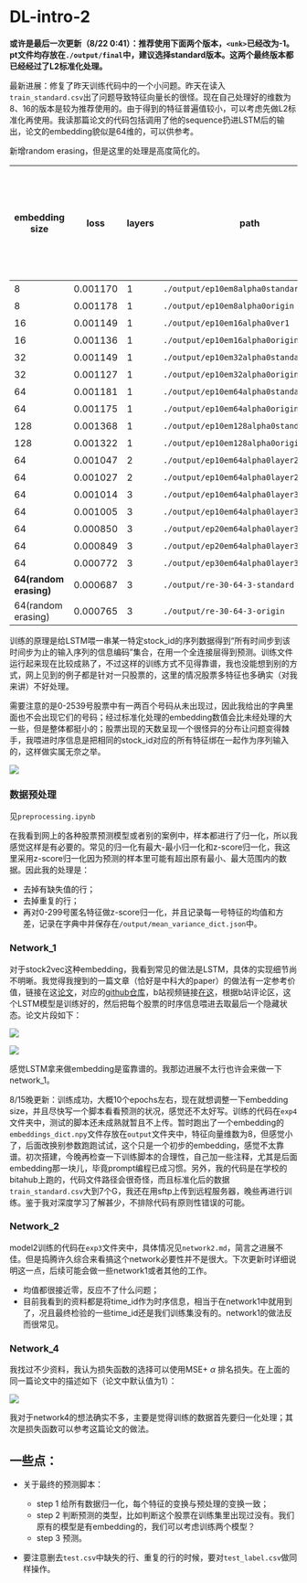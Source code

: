 # DL-intro-2

**或许是最后一次更新（8/22 0:41）：推荐使用下面两个版本，`<unk>`已经改为-1。pt文件均存放在`./output/final`中，建议选择standard版本。这两个最终版本都已经经过了L2标准化处理。**

最新进展：修复了昨天训练代码中的一个小问题。昨天在读入`train_standard.csv`出了问题导致特征向量长的很怪。现在自己处理好的维数为8、16的版本是较为推荐使用的。由于得到的特征普遍值较小，可以考虑先做L2标准化再使用。我读那篇论文的代码包括调用了他的sequence扔进LSTM后的输出，论文的embedding貌似是64维的，可以供参考。

新增random erasing，但是这里的处理是高度简化的。

| embedding size | loss     | layers | path                                    | 训练集是否标准化 |
| -------------- | -------- | ------ | --------------------------------------- | ---------------- |
| 8              | 0.001170 | 1      | `./output/ep10em8alpha0standard`        | 是               |
| 8              | 0.001178 | 1      | `./output/ep10em8alpha0origin`          | 否               |
| 16             | 0.001149 | 1      | `./output/ep10em16alpha0ver1`           | 是               |
| 16             | 0.001136 | 1      | `./output/ep10em16alpha0origin`         | 否               |
| 32             | 0.001149 | 1      | `./output/ep10em32alpha0standard`       | 是               |
| 32             | 0.001127 | 1      | `./output/ep10em32alpha0origin`         | 否               |
| 64             | 0.001181 | 1      | `./output/ep10em64alpha0standard`       | 是               |
| 64             | 0.001175 | 1      | `./output/ep10em64alpha0origin`         | 否               |
| 128            | 0.001368 | 1      | `./output/ep10em128alpha0standard`      | 是               |
| 128            | 0.001322 | 1      | `./output/ep10em128alpha0origin`        | 否               |
| 64             | 0.001047 | 2      | `./output/ep10em64alpha0layer2standard` | 是               |
| 64             | 0.001027 | 2      | `./output/ep10em64alpha0layer2origin`   | 否               |
| 64             | 0.001014 | 3      | `./output/ep10em64alpha0layer3standard` | 是               |
| 64             | 0.001005 | 3      | `./output/ep10em64alpha0layer3origin`   | 否               |
| 64             | 0.000850 | 3      | `./output/ep20em64alpha0layer3standard` | 是               |
| 64             | 0.000849 | 3      | `./output/ep20em64alpha0layer3origin`   | 否               |
| 64             | 0.000772 | 3      | `./output/ep30em64alpha0layer3origin`   | 否               |
| **64(random erasing)** | 0.000687 | 3 | `./output/re-30-64-3-standard` | 是 |
| 64(random erasing)| 0.000765 | 3      | `./output/re-30-64-3-origin`            | 否               |

训练的原理是给LSTM喂一串某一特定stock_id的序列数据得到“所有时间步到该时间步为止的输入序列的信息编码”集合，在用一个全连接层得到预测。训练文件运行起来现在比较成熟了，不过这样的训练方式不见得靠谱，我也没能想到别的方式，网上见到的例子都是针对一只股票的，这里的情况股票多特征也多确实（对我来讲）不好处理。

需要注意的是0-2539号股票中有一两百个号码从未出现过，因此我给出的字典里面也不会出现它们的号码；经过标准化处理的embedding数值会比未经处理的大一些，但是整体都挺小的；股票出现的天数呈现一个很怪异的分布让问题变得棘手，我喂进时序信息是把相同的stock_id对应的所有特征绑在一起作为序列输入的，这样做实属无奈之举。

![](./img/4.png)

### 数据预处理

见`preprocessing.ipynb`

在我看到网上的各种股票预测模型或者别的案例中，样本都进行了归一化，所以我感觉这样是有必要的。常见的归一化有最大-最小归一化和z-score归一化，我这里采用z-score归一化因为预测的样本里可能有超出原有最小、最大范围内的数据。因此我的处理是：

- 去掉有缺失值的行；
- 去掉重复的行；
- 再对0-299号匿名特征做z-score归一化，并且记录每一号特征的均值和方差，记录在字典中并保存在`/output/mean_variance_dict.json`中。

### Network_1

对于stock2vec这种embedding，我看到常见的做法是LSTM，具体的实现细节尚不明晰。我觉得我搜到的一篇文章（恰好是中科大的paper）的做法有一定参考价值，链接在这[论文](https://arxiv.org/pdf/1809.09441.pdf)，对应的[github仓库](https://github.com/fulifeng/Temporal_Relational_Stock_Ranking)，b站视频链接[在这](https://www.bilibili.com/video/BV1a54y1o77U)，根据b站评论区，这个LSTM模型是训练好的，然后把每个股票的时序信息喂进去取最后一个隐藏状态。论文片段如下：

![](./img/1.png)

![](./img/2.png)

感觉LSTM拿来做embedding是蛮靠谱的。我那边进展不太行也许会来做一下network_1。

8/15晚更新：训练成功，大概10个epochs左右，现在就想调整一下embedding size，并且尽快写一个脚本看看预测的状况，感觉还不太好写。训练的代码在`exp4`文件夹中，测试的脚本还未成熟就暂且不上传。暂时跑出了一个embedding的`embeddings_dict.npy`文件存放在`output`文件夹中，特征向量维数为8，但感觉小了，后面改换别参数跑跑试试，这个只是一个初步的embedding，感觉不太靠谱。初次搭建，今晚再检查一下训练脚本的合理性，自己加一些注释，尤其是后面embedding那一块儿，毕竟prompt编程已成习惯。另外，我的代码是在学校的bitahub上跑的，代码文件路径会很奇怪，而且标准化后的数据`train_standard.csv`大到7个G，我还在用sftp上传到远程服务器，晚些再进行训练。鉴于我对深度学习了解甚少，不排除代码有原则性错误的可能。

### Network_2

model2训练的代码在`exp3`文件夹中，具体情况见`network2.md`，简言之进展不佳。但是捣腾许久综合来看搞这个network必要性并不是很大。下次更新时详细说明这一点，后续可能会做一些network1或者其他的工作。

- 均值都很接近零，反应不了什么问题；
- 目前我看到的资料都是将time_id作为时序信息，相当于在network1中就用到了，况且最终检验的一些time_id还是我们训练集没有的。network1的做法反而很常见。

### Network_4

我找过不少资料，我认为损失函数的选择可以使用MSE+ $\alpha$ 排名损失。在上面的同一篇论文中的描述如下（论文中默认值为1）：

![](./img/3.png)

我对于network4的想法确实不多，主要是觉得训练的数据首先要归一化处理；其次是损失函数可以参考这篇论文的做法。

## 一些点：

- 关于最终的预测脚本：
  - step 1 给所有数据归一化，每个特征的变换与预处理的变换一致；
  - step 2 判断预测的类型，比如判断这个股票在训练集里出现过没有。我们原有的模型是有embedding的，我们可以考虑训练两个模型？
  - step 3 预测。

- 要注意删去`test.csv`中缺失的行、重复的行的时候，要对`test_label.csv`做同样操作。

